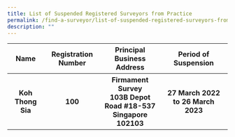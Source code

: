 ```yaml
---
title: List of Suspended Registered Surveyors from Practice
permalink: /find-a-surveyor/list-of-suspended-registered-surveyors-from-practice/
description: ""
---
```

<table>
		<tr>
			<th>Name</th>
			<th>Registration Number</th>
			<th>Principal Business Address</th>
			<th>Period of Suspension</th>
	</tr>
	<tr>
		<th>Koh Thong Sia </th>
		<th> 100</th>
		<th> Firmament Survey<br>
			103B Depot Road #18-537<br>
			Singapore 102103<br>
		<th> 27 March 2022 to 26 March 2023<br>